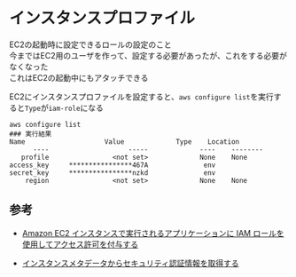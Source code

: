 # インスタンスプロファイル

EC2の起動時に設定できるロールの設定のこと  
今まではEC2用のユーザを作って、設定する必要があったが、これをする必要がなくなった  
これはEC2の起動中にもアタッチできる


EC2にインスタンスプロファイルを設定すると、`aws configure list`を実行すると`Type`が`iam-role`になる

    aws configure list
    ### 実行結果
    Name                    Value             Type    Location
          ----                    -----             ----    --------
       profile                <not set>             None    None
    access_key     ****************467A              env
    secret_key     ****************nzkd              env
        region                <not set>             None    None


## 参考

- [Amazon EC2 インスタンスで実行されるアプリケーションに IAM ロールを使用してアクセス許可を付与する](https://docs.aws.amazon.com/ja_jp/IAM/latest/UserGuide/id_roles_use_switch-role-ec2.html)

- [インスタンスメタデータからセキュリティ認証情報を取得する](https://docs.aws.amazon.com/ja_jp/AWSEC2/latest/UserGuide/iam-roles-for-amazon-ec2.html#instance-metadata-security-credentials)